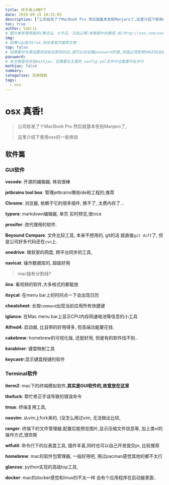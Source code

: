 ```yaml
---
title: 终于用上MBP了
date: 2019-09-15 20:21:03
description: ["公司给发了个MacBook Pro 然后就基本告别Manjaro了,这里介绍下使用osx的一些体验"]
toc: true
author: tabris
# 图片推荐使用图床(腾讯云、七牛云、又拍云等)来做图片的路径.如:http://xxx.com/xxx.jpg
img:
# 如果top值为true,则会是首页推荐文章
top: false
# 如果要对文章设置阅读验证密码的话,就可以在设置password的值,该值必须是用SHA256加密后的密码,防止被他人识破
password:
# 本文章是否开启mathjax，且需要在主题的_config.yml文件中也需要开启才行
mathjax: false
summary:
categories: 实用技能
tags:
  - osx
---
```

# osx 真香!

> 公司给发了个MacBook Pro 然后就基本告别Manjaro了,
>
> 这里介绍下使用osx的一些体验

<!-- more -->

## 软件篇

### GUI软件

 **vscode**: 开源的编辑器, 体验很棒

**jetbrains tool box**: 管理jetbrains哪些ide和工程的,推荐

**Chrome**: 浏览器, 依赖于它的很多插件, 换不了,  太费内存了...

**typora**: markdown编辑器, 单页 实时预览,很nice

**proxifer**: 改代理用的软件.

**Beyound Compare**: 文件比较工具, 本来不想用的, git的话 就直接`git diff`了, 但是公司好多代码还在`svn`上.

**onedrive**: 微软家的网盘, 跨平台同步的工具,

**navicat**: 操作数据库的, 超级好用

> mac独有分割线?

**iina**: 看视频的软件,大多格式的都能放

**itsycal**: 在menu bar上的时间点一下会出现日历

**cheatsheet**: 长按`command`出现当前应用所有快捷键

**iglance**: 在Mac menu bar上显示CPU内存网速电池等信息的小工具

**Alfred4**: 启动器, 比自带的好用得多,  但高端功能要花钱.

**cakebrew**: homebrew的可视化版, 还挺好用, 但是有的软件找不到..

**karabiner**: 键盘映射工具

**keycastr**:显示键盘按键的软件

### Terminal软件

**iterm2**: mac下的终端模拟软件,**其实是GUI软件的,故意放在这里**

**thefuck**: 帮忙修正手误导致的错误命令

**tmux**: 终端复用工具,

**neovim**: 从vim上fork来的, (没怎么用过vim, 无法做出比较,

**ranger**: 终端下的文件管理器,配置后能预览图片,显示压缩文件信息等, 加上类vi的操作方式,很奈斯

**wtfutil**: 命令行下的仪表盘工具, 插件丰富,同时也可以自己开发提交pr, 比较推荐

**homebrew**: mac的软件包管理器, 一般好用吧, 用过pacman感觉其他的都不太行

**glances**: python实现的高级top工具,

**docker**: mac的docker感觉和linux的不太一样 会有个应用程序在启动器里面..
